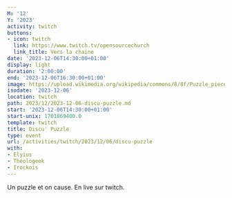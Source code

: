 ```yaml
---
M: '12'
Y: '2023'
activity: twitch
buttons:
- icon: twitch
  link: https://www.twitch.tv/opensourcechurch
  link_title: Vers la chaine
date: '2023-12-06T14:30:00+01:00'
display: light
duration: '2:00:00'
end: '2023-12-06T16:30:00+01:00'
image: https://upload.wikimedia.org/wikipedia/commons/8/8f/Puzzle_pieces_1.JPG
isodate: '2023-12-06'
location: twitch
path: 2023/12/2023-12-06-discu-puzzle.md
start: '2023-12-06T14:30:00+01:00'
start-unix: 1701869400.0
template: twitch
title: Discu' Puzzle
type: event
url: /activities/twitch/2023/12/06/discu-puzzle
with:
- Elyius
- Théologeek
- Irockois
---
```

Un puzzle et on cause. En live sur twitch.
